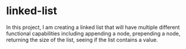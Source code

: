 # linked-list

In this project, I am creating a linked list that will have multiple different functional capabilities including appending a node, prepending a node, returning the size of the list, seeing if the list contains a value. 